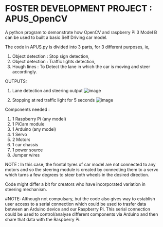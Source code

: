 # FOSTER DEVELOPMENT PROJECT : APUS_OpenCV
A python program to demonstrate how OpenCV and raspberry Pi 3 Model B can be used to built a basic Self Driving car model.

The code in APUS.py is divided into 3 parts, for 3 different purposes, ie, 
1) Object detection : Stop sign detection, 
2) Object detection : Traffic lights detection, 
3) Hough lines : To Detect the lane in which the car is moving and steer accordingly.

OUTPUTS:

1) Lane detection and steering output
![image](https://github.com/Harshman-sharma/APUS_OpenCV/assets/44753624/cbbddeba-498a-405e-a75b-4791d960b2eb)

2) Stopping at red traffic light for 5 seconds
![image](https://github.com/Harshman-sharma/APUS_OpenCV/assets/44753624/a4606079-73bd-4826-98e6-1eb8ee0a5cbf)


Components needed : 
1) 1 Raspberry Pi (any model)
2) 1 PiCam module
3) 1 Arduino (any model)
4) 1 Servo
5) 2 Motors
6) 1 car chassis
7) 1 power source
8) Jumper wires

NOTE : In this case, the frontal tyres of car model are not connected to any motors and so the steering module is created by connecting them to a servo which turns a few degrees to steer both wheels in the desired direction.

Code might differ a bit for creators who have incorporated variation in steering mechanism.

#NOTE: Although not compulsary, but the code also gives way to establish user access to a serial connection which could be used to trasfer data between an Arduino device and our Raspberry Pi. This serial connection could be used to control/analyse different components via Arduino and then share that data with the Raspberry Pi.
